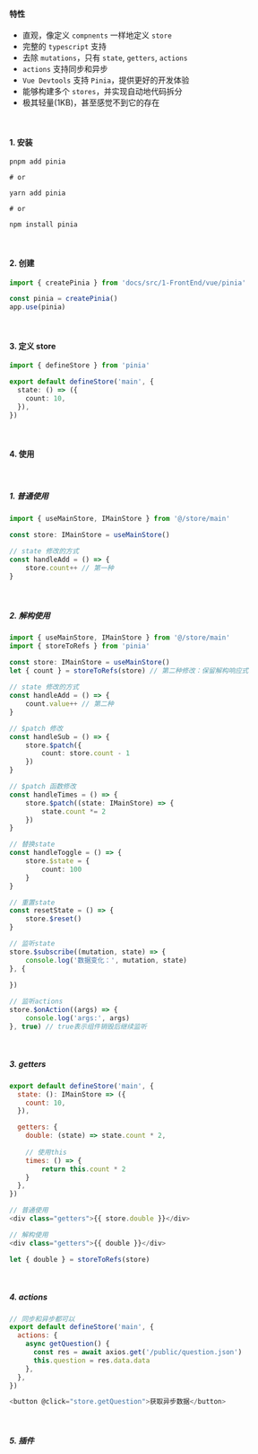 #### 特性

- 直观，像定义 `compnents` 一样地定义 `store`
- 完整的 `typescript` 支持
- 去除 `mutations`，只有 `state`, `getters`, `actions`
- `actions` 支持同步和异步
- `Vue Devtools` 支持 `Pinia`，提供更好的开发体验
- 能够构建多个 `stores`，并实现自动地代码拆分
- 极其轻量(1KB)，甚至感觉不到它的存在

<br />

#### 1. 安装

```shell
pnpm add pinia

# or

yarn add pinia

# or

npm install pinia
```

<br />

#### 2. 创建

```js
import { createPinia } from 'docs/src/1-FrontEnd/vue/pinia'

const pinia = createPinia()
app.use(pinia)
```

<br />

#### 3. 定义 store

```typescript
import { defineStore } from 'pinia'

export default defineStore('main', {
  state: () => ({
    count: 10,
  }),
})
```

<br />

#### 4. 使用

<br />

##### 1. 普通使用

```typescript
import { useMainStore, IMainStore } from '@/store/main'

const store: IMainStore = useMainStore()
  
// state 修改的方式
const handleAdd = () => {
    store.count++ // 第一种
}
```

<br />

##### 2. 解构使用

```typescript
import { useMainStore, IMainStore } from '@/store/main'
import { storeToRefs } from 'pinia'

const store: IMainStore = useMainStore()
let { count } = storeToRefs(store) // 第二种修改：保留解构响应式
  
// state 修改的方式
const handleAdd = () => {
    count.value++ // 第二种
}

// $patch 修改
const handleSub = () => {
    store.$patch({
        count: store.count - 1
    })
}

// $patch 函数修改
const handleTimes = () => {
    store.$patch((state: IMainStore) => {
        state.count *= 2
    })
}

// 替换state
const handleToggle = () => {
    store.$state = {
        count: 100
    }
}

// 重置state
const resetState = () => {
    store.$reset()
}

// 监听state
store.$subscribe((mutation, state) => {
    console.log('数据变化：', mutation, state)
}, {
    
})

// 监听actions
store.$onAction((args) => {
    console.log('args:', args)
}, true) // true表示组件销毁后继续监听
```

<br />

##### 3. getters

```js
export default defineStore('main', {
  state: (): IMainStore => ({
    count: 10,
  }),

  getters: {
    double: (state) => state.count * 2,
    
    // 使用this
    times: () => {
        return this.count * 2
    }
  },
})

// 普通使用
<div class="getters">{{ store.double }}</div>

// 解构使用
<div class="getters">{{ double }}</div>

let { double } = storeToRefs(store)
```

<br />

##### 4. actions

```js
// 同步和异步都可以
export default defineStore('main', {
  actions: {
    async getQuestion() {
      const res = await axios.get('/public/question.json')
      this.question = res.data.data
    },
  },
})

<button @click="store.getQuestion">获取异步数据</button>
```

<br />

##### 5. 插件

```js
```


